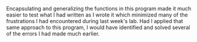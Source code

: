 Encapsulating and generalizing the functions in this program
made it much easier to test what I had written as I wrote it
which minimized many of the frustrations I had encountered during last week's lab.
Had I applied that same approach to this program, I would have identified
and solved several of the errors I had made much earlier. 
